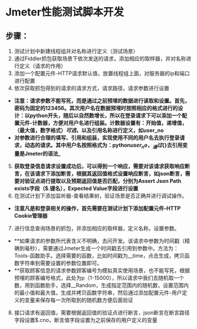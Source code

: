 # Jmeter性能测试脚本开发
## 步骤：
1. 测试计划中新建线程组并对名称进行定义（测试场景）
2. 通过Fiddler抓包获取场景下依次发送的请求，添加相应的取样器，并对名称进行定义（请求的作用）
3. 添加一个配置元件-HTTP请求默认值，放置线程组上面，对服务器的ip和端口进行配置
4. 依次获取抓包得到的请求的请求方式，请求路径，请求参数进行设置
- **注意：请求参数不能写死，而是通过之前预埋的数据进行读取和设置。首先，密码为固定的123456。其次用户名在数据预埋时按照相应的格式进行的设计：以python开头，随后以自然数增长，所以在登录请求下可以添加一个配置元件-计数器，方便对用户名进行组装。计数器设置有：开始值，递增值，（最大值，数字格式）*可选*，以及引用名称进行定义，如user_no**
- **对参数进行合理的填写、引用和组装，实现使用不同的用户名去执行登录请求，动态的请求。其中用户名按照格式为：python${user_no}，_通过${}去引用变量是Jmeter的语法_**
5. **获取登录信息请求设置成功后，可以得到一个响应，需要对该请求获取响应断言，在该请求下添加断言，根据其返回值格式设置响应断言，如json断言，需要对验证点进行提取以及预期返回值是否匹配，分别为Assert Json Path exists字段（$.键名），Expected Value字段进行设置**
6. 在测试计划下添加监听器-查看结果树，验证场景是否正确并进行调试操作。
- **注意凡是和登录相关的操作，首先需要在测试计划下添加配置元件-HTTP Cookie管理器**
7. 进行信息查询场景的抓包，并添加相应的取样器，定义名称，设置参数。
- **如果请求的参数所代表含义不明确，去问开发。该请求中参数为时间戳（精确到毫秒），需要通过Jmeter生成一个时间戳去引用到参数中。方法为：Tools-函数助手。选择需要的函数，比如时间戳为__time，点击生成，拷贝函数字符串到需要设置的参数位置即可。
- **获取顾客信息的请求参数顾客编号为模拟真实使用场景，也不能写死，根据预埋的顾客编号格式，此处为p（1-15000），所以请求中我们去随机取一个数，用到函数助手，选择__Random，生成指定范围内的随机数，设置范围内的最小值和最大值，生成并拷贝函数字符串，然后通过添加配置元件-用户定义的变量来保存每一次所取到的随机数方便后面验证
8. 接口请求有返回值，需要根据返回值的验证点进行断言，json断言在断言路径字段设置$.cno，断言值字段设置为之前保存的用户定义的变量

